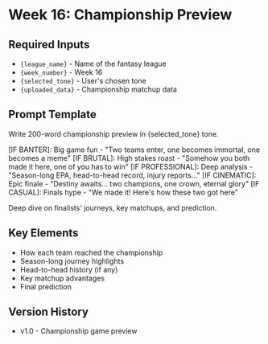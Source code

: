 # Week 16: Championship Preview

## Required Inputs
- `{league_name}` - Name of the fantasy league
- `{week_number}` - Week 16
- `{selected_tone}` - User's chosen tone
- `{uploaded_data}` - Championship matchup data

## Prompt Template

Write 200-word championship preview in {selected_tone} tone.

[IF BANTER]: Big game fun - "Two teams enter, one becomes immortal, one becomes a meme"
[IF BRUTAL]: High stakes roast - "Somehow you both made it here, one of you has to win"
[IF PROFESSIONAL]: Deep analysis - "Season-long EPA, head-to-head record, injury reports..."
[IF CINEMATIC]: Epic finale - "Destiny awaits... two champions, one crown, eternal glory"
[IF CASUAL]: Finals hype - "We made it! Here's how these two got here"

Deep dive on finalists' journeys, key matchups, and prediction.

## Key Elements
- How each team reached the championship
- Season-long journey highlights
- Head-to-head history (if any)
- Key matchup advantages
- Final prediction

## Version History
- v1.0 - Championship game preview
